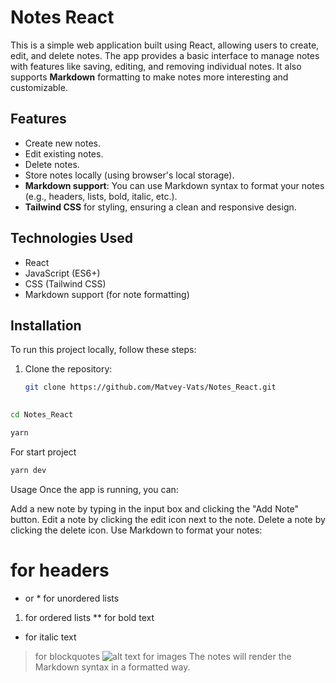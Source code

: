 # Notes React

This is a simple web application built using React, allowing users to create, edit, and delete notes. The app provides a basic interface to manage notes with features like saving, editing, and removing individual notes. It also supports **Markdown** formatting to make notes more interesting and customizable.

## Features

- Create new notes.
- Edit existing notes.
- Delete notes.
- Store notes locally (using browser's local storage).
- **Markdown support**: You can use Markdown syntax to format your notes (e.g., headers, lists, bold, italic, etc.).
- **Tailwind CSS** for styling, ensuring a clean and responsive design.

## Technologies Used

- React
- JavaScript (ES6+)
- CSS (Tailwind CSS)
- Markdown support (for note formatting)

## Installation

To run this project locally, follow these steps:

1. Clone the repository:

   ```bash
   git clone https://github.com/Matvey-Vats/Notes_React.git
  
  ```bash
  cd Notes_React
  ```

  ```bash
  yarn
  ```
  For start project
  ```bash
  yarn dev
  ```

Usage
Once the app is running, you can:

Add a new note by typing in the input box and clicking the "Add Note" button.
Edit a note by clicking the edit icon next to the note.
Delete a note by clicking the delete icon.
Use Markdown to format your notes:
# for headers
- or * for unordered lists
1. for ordered lists
** for bold text
* for italic text
> for blockquotes
![alt text](url) for images
The notes will render the Markdown syntax in a formatted way.

